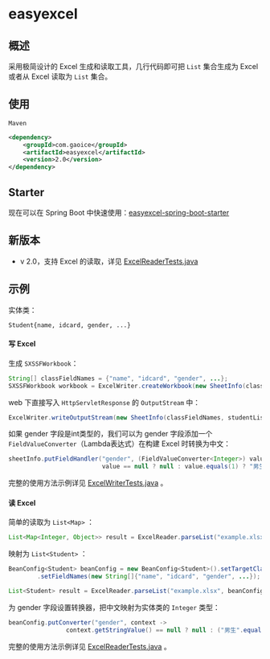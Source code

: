 # easyexcel
## 概述

采用极简设计的 Excel 生成和读取工具，几行代码即可把 `List` 集合生成为 Excel 或者从 Excel 读取为 `List` 集合。



## 使用

`Maven`

```xml
<dependency>
    <groupId>com.gaoice</groupId>
    <artifactId>easyexcel</artifactId>
    <version>2.0</version>
</dependency>
```



## Starter

现在可以在 Spring Boot 中快速使用：[easyexcel-spring-boot-starter](https://github.com/gaoice/easyexcel-spring-boot-starter) 



## 新版本

- v 2.0，支持 Excel 的读取，详见 [ExcelReaderTests.java](https://github.com/gaoice/easyexcel/blob/master/src/test/java/com/gaoice/easyexcel/test/reader/ExcelReaderTests.java) 




## 示例

实体类：

`Student{name, idcard, gender, ...}`

#### 写 Excel

生成 `SXSSFWorkbook`：

```java
String[] classFieldNames = {"name", "idcard", "gender", ...};
SXSSFWorkbook workbook = ExcelWriter.createWorkbook(new SheetInfo(classFieldNames, studentList));
```

web 下直接写入 `HttpServletResponse` 的 `OutputStream` 中：

```java
ExcelWriter.writeOutputStream(new SheetInfo(classFieldNames, studentList), response.getOutputStream());
```

如果 gender 字段是int类型的，我们可以为 gender 字段添加一个 `FieldValueConverter`（Lambda表达式）在构建 Excel 时转换为中文：

```java
sheetInfo.putFieldHandler("gender", (FieldValueConverter<Integer>) value -> 
                          value == null ? null : value.equals(1) ? "男生" : "女生");
```

完整的使用方法示例详见 [ExcelWriterTests.java](https://github.com/gaoice/easyexcel/blob/master/src/test/java/com/gaoice/easyexcel/test/writer/ExcelWriterTests.java) 。

#### 读 Excel

简单的读取为 `List<Map>` ：

```java
List<Map<Integer, Object>> result = ExcelReader.parseList("example.xlsx");
```

映射为 `List<Student>` ：

```java
BeanConfig<Student> beanConfig = new BeanConfig<Student>().setTargetClass(Student.class)
        .setFieldNames(new String[]{"name", "idcard", "gender", ...});

List<Student> result = ExcelReader.parseList("example.xlsx", beanConfig);
```

为 gender 字段设置转换器，把中文映射为实体类的 `Integer` 类型：

```java
beanConfig.putConverter("gender", context ->
                context.getStringValue() == null ? null : ("男生".equals(context.getStringValue()) ? 1 : 0));
```

完整的使用方法示例详见 [ExcelReaderTests.java](https://github.com/gaoice/easyexcel/blob/master/src/test/java/com/gaoice/easyexcel/test/reader/ExcelReaderTests.java) 。